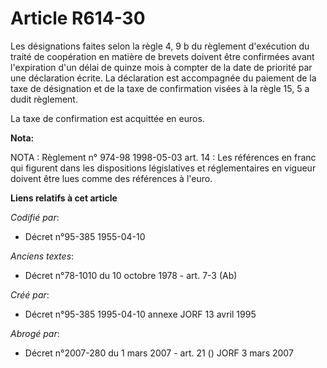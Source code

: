 # Article R614-30

Les désignations faites selon la règle 4, 9 b du règlement d'exécution du traité de coopération en matière de brevets doivent
être confirmées avant l'expiration d'un délai de quinze mois à compter de la date de priorité par une déclaration écrite. La
déclaration est accompagnée du paiement de la taxe de désignation et de la taxe de confirmation visées à la règle 15, 5 a
dudit règlement.

La taxe de confirmation est acquittée en euros.

**Nota:**

NOTA : Règlement n° 974-98 1998-05-03 art. 14 : Les références en franc qui figurent dans les dispositions législatives et
réglementaires en vigueur doivent être lues comme des références à l'euro.

**Liens relatifs à cet article**

_Codifié par_:

  - Décret n°95-385 1955-04-10

_Anciens textes_:

  - Décret n°78-1010 du 10 octobre 1978 - art. 7-3 (Ab)

_Créé par_:

  - Décret n°95-385 1995-04-10 annexe JORF 13 avril 1995

_Abrogé par_:

  - Décret n°2007-280 du 1 mars 2007 - art. 21 () JORF 3 mars 2007

